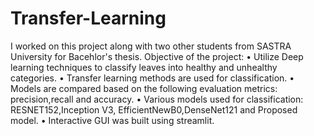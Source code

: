 # Transfer-Learning

I worked on this project along with two other students from SASTRA University for Bacehlor's thesis.
Objective of the project:
• Utilize Deep learning techniques to classify leaves into healthy and unhealthy categories.
• Transfer learning methods are used for classification.
• Models are compared based on the following evaluation metrics: precision,recall and accuracy.
• Various models used for classification: RESNET152,Inception V3, EfficientNewB0,DenseNet121 and Proposed model.
• Interactive GUI was built using streamlit.
